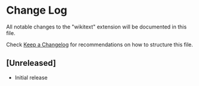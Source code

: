 # Change Log

All notable changes to the "wikitext" extension will be documented in this file.

Check [Keep a Changelog](http://keepachangelog.com/) for recommendations on how to structure this file.

## [Unreleased]

- Initial release